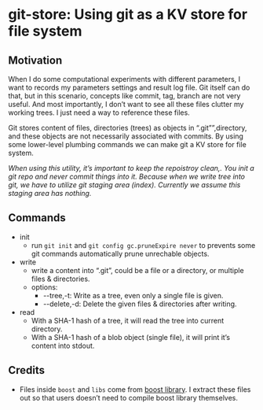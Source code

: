# git-store: Using git as a KV store for file system

## Motivation
When I do some computational experiments with different parameters, I want to
records my parameters settings and result log file. Git itself can do that, but
in this scenario, concepts like commit, tag, branch are not very useful. And
most importantly, I don’t want to see all these files clutter my working trees.
I just need a way to reference these files.

Git stores content of files, directories (trees) as objects in
“.git””,directory, and these objects are not necessarily associated with
commits. By using some lower-level plumbing commands we can make git a KV store
for file system.

*When using this utility, it’s important to keep the repoistroy clean,. You init
a git repo and never commit things into it. Because when we write tree into git,
  we have to utilize git staging area (index). Currently we assume this staging
  area has nothing.*

## Commands
  - init
      - run `git init` and `git config gc.pruneExpire never` to prevents some
        git commands automatically prune unrechable objects.
  - write
      - write a content into “.git”, could be a file or a directory, or multiple
        files & directories.
      - options:
          - --tree,-t: Write as a tree, even only a single file is given.
          - --delete,-d: Delete the given files & directories after writing.
  - read
      - With a SHA-1 hash of a tree, it will read the tree into current
        directory.
      - With a SHA-1 hash of a blob object (single file), it will print it’s
        content into stdout.

## Credits
- Files inside `boost` and `libs` come from [boost
  library](http://www.boost.org/). I extract these files out so that users
  doesn’t need to compile boost library themselves.

